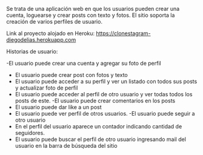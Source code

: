 
Se trata de una aplicación  web en que los usuarios pueden crear una cuenta, loguearse y crear posts
con texto y fotos. El sitio soporta la creación de varios perfiles de usuario.

Link al proyecto alojado en Heroku: https://clonestagram-diegodelias.herokuapp.com

Historias de usuario:


-El usuario puede crear una cuenta y agregar su foto de perfil
- El usuario puede crear post con fotos y texto
- El usuario puede acceder a su perfil y ver un listado con todos sus posts y actualizar foto de
perfil
- El usuario puede acceder al perfil de otro usuario y ver todas todos los posts de este.
-El usuario puede crear comentarios en los posts
- El usuario puede dar like a un post
- El usuario puede ver perfil de otros usuarios.
-El usuario puede seguir a otro usuario
- En el perfil del usuario aparece un contador indicando cantidad de seguidores.
- El usuario puede buscar el perfil de otro usuario ingresando mail del usuario en la barra de
búsqueda del sitio
